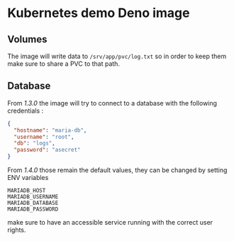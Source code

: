 # Kubernetes demo Deno image

## Volumes

The image will write data to `/srv/app/pvc/log.txt` so in order to keep them make sure to share a PVC to that path.

## Database

From *1.3.0* the image will try to connect to a database with the following credentials :

```json
{
  "hostname": "maria-db",
  "username": "root",
  "db": "logs",
  "password": "asecret"
}
```

From *1.4.0* those remain the default values, they can be changed by setting ENV variables
```shell
MARIADB_HOST
MARIADB_USERNAME
MARIADB_DATABASE
MARIADB_PASSWORD
```

make sure to have an accessible service running with the correct user rights.
